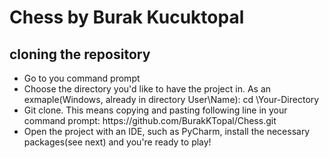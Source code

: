 # Chess by Burak Kucuktopal

## cloning the repository
<ul>
  <li>Go to you command prompt</li>
  <li>Choose the directory you'd like to have the project in. As an exmaple(Windows, already in directory User\Name): cd \Your-Directory</li>
  <li>Git clone. This means copying and pasting following line in your command prompt: https://github.com/BurakKTopal/Chess.git</li>
  <li>Open the project with an IDE, such as PyCharm, install the necessary packages(see next) and you're ready to play!</li>
</ul>
